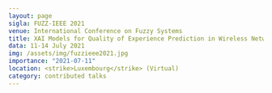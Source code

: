 ```yaml
---
layout: page
sigla: FUZZ-IEEE 2021
venue: International Conference on Fuzzy Systems
title: XAI Models for Quality of Experience Prediction in Wireless Networks
data: 11-14 July 2021
img: /assets/img/fuzzieee2021.jpg
importance: "2021-07-11"
location: <strike>Luxembourg</strike> (Virtual)
category: contributed talks
---
```

